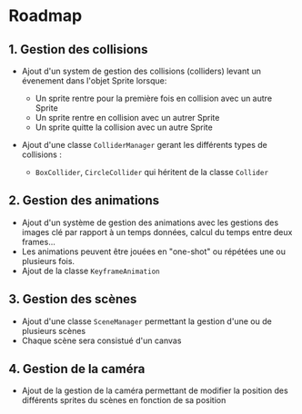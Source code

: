 # Roadmap

## 1. Gestion des collisions

- Ajout d'un system de gestion des collisions (colliders) levant un évenement dans l'objet Sprite lorsque:
    - Un sprite rentre pour la première fois en collision avec un autre Sprite
    - Un sprite rentre en collision avec un autrer Sprite
    - Un sprite quitte la collision avec un autre Sprite


- Ajout d'une classe `ColliderManager` gerant les différents types de collisions :
    - `BoxCollider`, `CircleCollider` qui héritent de la classe `Collider`

## 2. Gestion des animations

- Ajout d'un système de gestion des animations avec les gestions des images clé par rapport à un temps données, calcul du temps entre deux frames...
- Les animations peuvent être jouées en "one-shot" ou répétées une ou plusieurs fois.
- Ajout de la classe `KeyframeAnimation`

## 3. Gestion des scènes

- Ajout d'une classe `SceneManager` permettant la gestion d'une ou de plusieurs scènes
- Chaque scène sera consistué d'un canvas

## 4. Gestion de la caméra

- Ajout de la gestion de la caméra permettant de modifier la position des différents sprites du scènes en fonction de sa position
